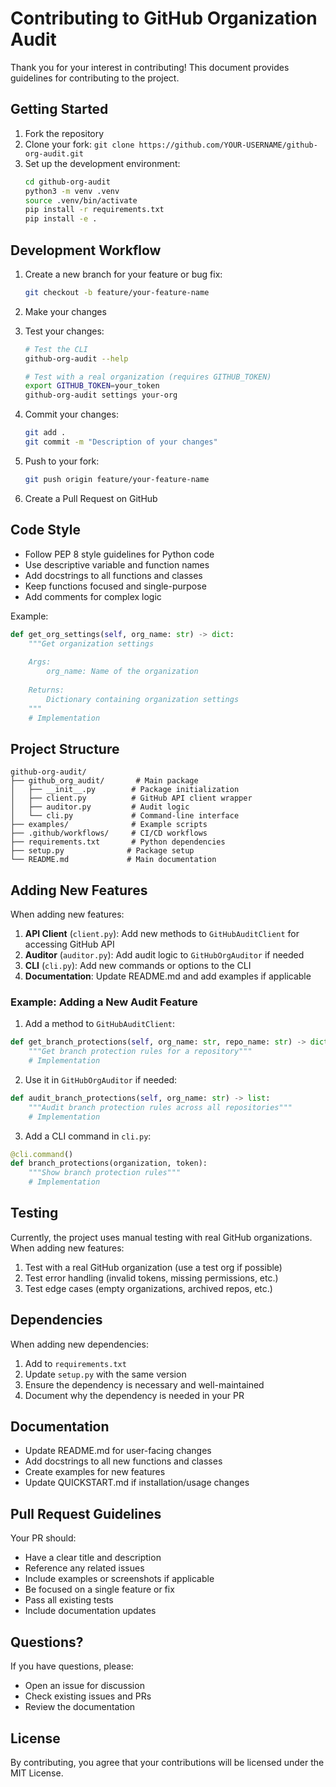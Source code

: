 # Contributing to GitHub Organization Audit

Thank you for your interest in contributing! This document provides guidelines for contributing to the project.

## Getting Started

1. Fork the repository
2. Clone your fork: `git clone https://github.com/YOUR-USERNAME/github-org-audit.git`
3. Set up the development environment:
   ```bash
   cd github-org-audit
   python3 -m venv .venv
   source .venv/bin/activate
   pip install -r requirements.txt
   pip install -e .
   ```

## Development Workflow

1. Create a new branch for your feature or bug fix:
   ```bash
   git checkout -b feature/your-feature-name
   ```

2. Make your changes

3. Test your changes:
   ```bash
   # Test the CLI
   github-org-audit --help
   
   # Test with a real organization (requires GITHUB_TOKEN)
   export GITHUB_TOKEN=your_token
   github-org-audit settings your-org
   ```

4. Commit your changes:
   ```bash
   git add .
   git commit -m "Description of your changes"
   ```

5. Push to your fork:
   ```bash
   git push origin feature/your-feature-name
   ```

6. Create a Pull Request on GitHub

## Code Style

- Follow PEP 8 style guidelines for Python code
- Use descriptive variable and function names
- Add docstrings to all functions and classes
- Keep functions focused and single-purpose
- Add comments for complex logic

Example:
```python
def get_org_settings(self, org_name: str) -> dict:
    """Get organization settings
    
    Args:
        org_name: Name of the organization
        
    Returns:
        Dictionary containing organization settings
    """
    # Implementation
```

## Project Structure

```
github-org-audit/
├── github_org_audit/       # Main package
│   ├── __init__.py        # Package initialization
│   ├── client.py          # GitHub API client wrapper
│   ├── auditor.py         # Audit logic
│   └── cli.py             # Command-line interface
├── examples/              # Example scripts
├── .github/workflows/     # CI/CD workflows
├── requirements.txt       # Python dependencies
├── setup.py              # Package setup
└── README.md             # Main documentation
```

## Adding New Features

When adding new features:

1. **API Client** (`client.py`): Add new methods to `GitHubAuditClient` for accessing GitHub API
2. **Auditor** (`auditor.py`): Add audit logic to `GitHubOrgAuditor` if needed
3. **CLI** (`cli.py`): Add new commands or options to the CLI
4. **Documentation**: Update README.md and add examples if applicable

### Example: Adding a New Audit Feature

1. Add a method to `GitHubAuditClient`:
```python
def get_branch_protections(self, org_name: str, repo_name: str) -> dict:
    """Get branch protection rules for a repository"""
    # Implementation
```

2. Use it in `GitHubOrgAuditor` if needed:
```python
def audit_branch_protections(self, org_name: str) -> list:
    """Audit branch protection rules across all repositories"""
    # Implementation
```

3. Add a CLI command in `cli.py`:
```python
@cli.command()
def branch_protections(organization, token):
    """Show branch protection rules"""
    # Implementation
```

## Testing

Currently, the project uses manual testing with real GitHub organizations. When adding new features:

1. Test with a real GitHub organization (use a test org if possible)
2. Test error handling (invalid tokens, missing permissions, etc.)
3. Test edge cases (empty organizations, archived repos, etc.)

## Dependencies

When adding new dependencies:

1. Add to `requirements.txt`
2. Update `setup.py` with the same version
3. Ensure the dependency is necessary and well-maintained
4. Document why the dependency is needed in your PR

## Documentation

- Update README.md for user-facing changes
- Add docstrings to all new functions and classes
- Create examples for new features
- Update QUICKSTART.md if installation/usage changes

## Pull Request Guidelines

Your PR should:

- Have a clear title and description
- Reference any related issues
- Include examples or screenshots if applicable
- Be focused on a single feature or fix
- Pass all existing tests
- Include documentation updates

## Questions?

If you have questions, please:
- Open an issue for discussion
- Check existing issues and PRs
- Review the documentation

## License

By contributing, you agree that your contributions will be licensed under the MIT License.
